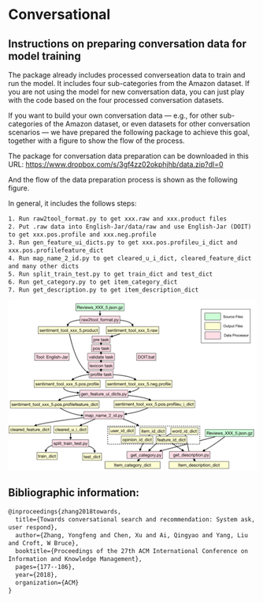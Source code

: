 # Conversational

## Instructions on preparing conversation data for model training

The package already includes processed converseation data to train and run the model. It includes four sub-categories from the Amazon dataset. If you are not using the model for new conversation data, you can just play with the code based on the four processed conversation datasets.

If you want to build your own conversation data — e.g., for other sub-categories of the Amazon dataset, or even datasets for other conversation scenarios — we have prepared the following package to achieve this goal, together with a figure to show the flow of the process.

The package for conversation data preparation can be downloaded in this URL:
https://www.dropbox.com/s/3gf4zz02okphjhb/data.zip?dl=0

And the flow of the data preparation process is shown as the following figure.

In general, it includes the follows steps:
```
1. Run raw2tool_format.py to get xxx.raw and xxx.product files
2. Put .raw data into English-Jar/data/raw and use English-Jar (DOIT) to get xxx.pos.profile and xxx.neg.profile
3. Run gen_feature_ui_dicts.py to get xxx.pos.profileu_i_dict and xxx.pos.profilefeature_dict
4. Run map_name_2_id.py to get cleared_u_i_dict, cleared_feature_dict and many other dicts
5. Run split_train_test.py to get train_dict and test_dict
6. Run get_category.py to get item_category_dict
7. Run get_description.py to get item_description_dict
```

![](images/README.png)

## Bibliographic information:

```
@inproceedings{zhang2018towards,
  title={Towards conversational search and recommendation: System ask, user respond},
  author={Zhang, Yongfeng and Chen, Xu and Ai, Qingyao and Yang, Liu and Croft, W Bruce},
  booktitle={Proceedings of the 27th ACM International Conference on Information and Knowledge Management},
  pages={177--186},
  year={2018},
  organization={ACM}
}
```

